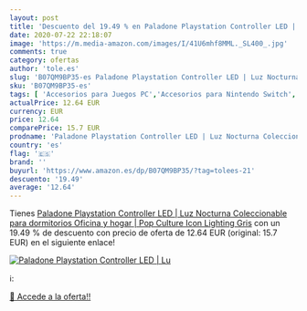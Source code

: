 ```yaml
---
layout: post
title: 'Descuento del 19.49 % en Paladone Playstation Controller LED | Lu'
date: 2020-07-22 22:18:07
image: 'https://m.media-amazon.com/images/I/41U6mhf8MML._SL400_.jpg'
comments: true
category: ofertas
author: 'tole.es'
slug: 'B07QM9BP35-es Paladone Playstation Controller LED | Luz Nocturna...'
sku: 'B07QM9BP35-es'
tags: [ 'Accesorios para Juegos PC','Accesorios para Nintendo Switch','Hardware y juegos para Nintendo Switch','Juegos y Accesorios para PC','Mandos para Nintendo Switch','Videojuegos','playstation', ]
actualPrice: 12.64 EUR
currency: EUR
price: 12.64
comparePrice: 15.7 EUR
prodname: 'Paladone Playstation Controller LED | Luz Nocturna Coleccionable para dormitorios  Oficina y hogar | Pop Culture Icon Lighting  Gris'
country: 'es'
flag: '🇪🇸'
brand: ''
buyurl: 'https://www.amazon.es/dp/B07QM9BP35/?tag=tolees-21'
descuento: '19.49'
average: '12.64'
---
```


Tienes [Paladone Playstation Controller LED | Luz Nocturna Coleccionable para dormitorios  Oficina y hogar | Pop Culture Icon Lighting  Gris](https://www.amazon.es/dp/B07QM9BP35/?tag=tolees-21) con un 19.49 % de descuento con precio de oferta de 12.64 EUR (original: 15.7 EUR) en el siguiente enlace!

[![Paladone Playstation Controller LED | Lu](https://m.media-amazon.com/images/I/41U6mhf8MML._SL400_.jpg)](https://www.amazon.es/dp/B07QM9BP35/?tag=tolees-21)

ℹ️:


[🛒 Accede a la oferta!!](https://www.amazon.es/dp/B07QM9BP35/?tag=tolees-21)
